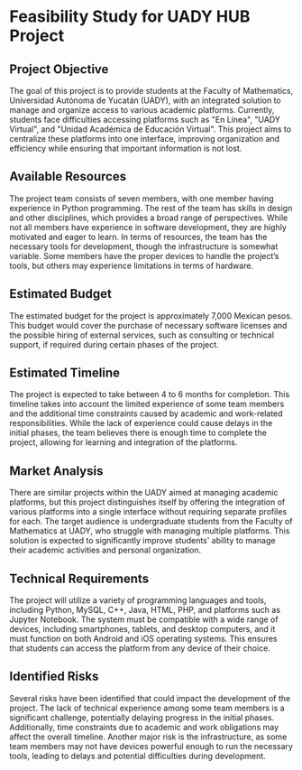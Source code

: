 # Feasibility Study for UADY HUB Project

## Project Objective

The goal of this project is to provide students at the Faculty of Mathematics, Universidad Autónoma de Yucatán (UADY), with an integrated solution to manage and organize access to various academic platforms. Currently, students face difficulties accessing platforms such as "En Línea", "UADY Virtual", and "Unidad Académica de Educación Virtual". This project aims to centralize these platforms into one interface, improving organization and efficiency while ensuring that important information is not lost.

## Available Resources

The project team consists of seven members, with one member having experience in Python programming. The rest of the team has skills in design and other disciplines, which provides a broad range of perspectives. While not all members have experience in software development, they are highly motivated and eager to learn. In terms of resources, the team has the necessary tools for development, though the infrastructure is somewhat variable. Some members have the proper devices to handle the project’s tools, but others may experience limitations in terms of hardware.

## Estimated Budget

The estimated budget for the project is approximately 7,000 Mexican pesos. This budget would cover the purchase of necessary software licenses and the possible hiring of external services, such as consulting or technical support, if required during certain phases of the project.

## Estimated Timeline

The project is expected to take between 4 to 6 months for completion. This timeline takes into account the limited experience of some team members and the additional time constraints caused by academic and work-related responsibilities. While the lack of experience could cause delays in the initial phases, the team believes there is enough time to complete the project, allowing for learning and integration of the platforms.

## Market Analysis

There are similar projects within the UADY aimed at managing academic platforms, but this project distinguishes itself by offering the integration of various platforms into a single interface without requiring separate profiles for each. The target audience is undergraduate students from the Faculty of Mathematics at UADY, who struggle with managing multiple platforms. This solution is expected to significantly improve students' ability to manage their academic activities and personal organization.

## Technical Requirements

The project will utilize a variety of programming languages and tools, including Python, MySQL, C++, Java, HTML, PHP, and platforms such as Jupyter Notebook. The system must be compatible with a wide range of devices, including smartphones, tablets, and desktop computers, and it must function on both Android and iOS operating systems. This ensures that students can access the platform from any device of their choice.

## Identified Risks

Several risks have been identified that could impact the development of the project. The lack of technical experience among some team members is a significant challenge, potentially delaying progress in the initial phases. Additionally, time constraints due to academic and work obligations may affect the overall timeline. Another major risk is the infrastructure, as some team members may not have devices powerful enough to run the necessary tools, leading to delays and potential difficulties during development.
